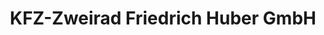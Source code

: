 ---
title: "KFZ-Zweirad Friedrich Huber GmbH"
url: /klosterneuburg/kfz-zweirad-friedrich-huber-gmbh/
shop: Autowerkstatt
---